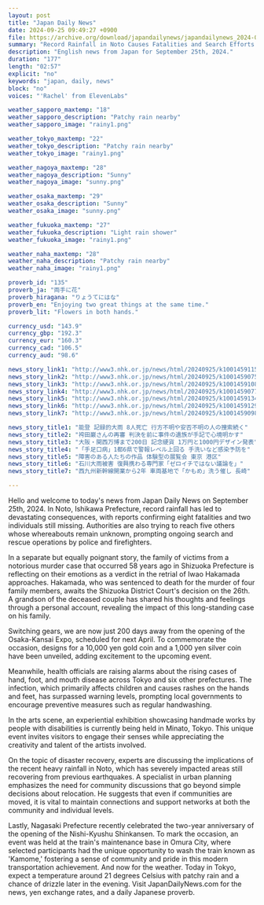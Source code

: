 ```yaml
---
layout: post
title: "Japan Daily News"
date: 2024-09-25 09:49:27 +0900
file: https://archive.org/download/japandailynews/japandailynews_2024-09-25.mp3
summary: "Record Rainfall in Noto Causes Fatalities and Search Efforts Continue; Family Reflects on Upcoming Verdict in Infamous Murder Case, & more…"
description: "English news from Japan for September 25th, 2024."
duration: "177"
length: "02:57"
explicit: "no"
keywords: "japan, daily, news"
block: "no"
voices: "'Rachel' from ElevenLabs"

weather_sapporo_maxtemp: "18"
weather_sapporo_description: "Patchy rain nearby"
weather_sapporo_image: "rainy1.png"

weather_tokyo_maxtemp: "22"
weather_tokyo_description: "Patchy rain nearby"
weather_tokyo_image: "rainy1.png"

weather_nagoya_maxtemp: "28"
weather_nagoya_description: "Sunny"
weather_nagoya_image: "sunny.png"

weather_osaka_maxtemp: "29"
weather_osaka_description: "Sunny"
weather_osaka_image: "sunny.png"

weather_fukuoka_maxtemp: "27"
weather_fukuoka_description: "Light rain shower"
weather_fukuoka_image: "rainy1.png"

weather_naha_maxtemp: "28"
weather_naha_description: "Patchy rain nearby"
weather_naha_image: "rainy1.png"

proverb_id: "135"
proverb_ja: "両手に花"
proverb_hiragana: "りょうてにはな"
proverb_en: "Enjoying two great things at the same time."
proverb_lit: "Flowers in both hands."

currency_usd: "143.9"
currency_gbp: "192.3"
currency_eur: "160.3"
currency_cad: "106.5"
currency_aud: "98.6"

news_story_link1: "http://www3.nhk.or.jp/news/html/20240925/k10014591151000.html"
news_story_link2: "http://www3.nhk.or.jp/news/html/20240925/k10014590751000.html"
news_story_link3: "http://www3.nhk.or.jp/news/html/20240925/k10014591081000.html"
news_story_link4: "http://www3.nhk.or.jp/news/html/20240925/k10014590771000.html"
news_story_link5: "http://www3.nhk.or.jp/news/html/20240925/k10014591341000.html"
news_story_link6: "http://www3.nhk.or.jp/news/html/20240925/k10014591291000.html"
news_story_link7: "http://www3.nhk.or.jp/news/html/20240925/k10014590981000.html"

news_story_title1: "能登 記録的大雨 8人死亡 行方不明や安否不明の人の捜索続く"
news_story_title2: "袴田巌さんの再審 判決を前に事件の遺族が手記で心境明かす"
news_story_title3: "大阪・関西万博まで200日 記念硬貨 1万円と1000円デザイン発表"
news_story_title4: "「手足口病」1都6県で警報レベル上回る 手洗いなど感染予防を"
news_story_title5: "障害のある人たちの作品 体験型の展覧会 東京 港区"
news_story_title6: "石川大雨被害 復興携わる専門家「ゼロイチではない議論を」"
news_story_title7: "西九州新幹線開業から2年 車両基地で「かもめ」洗う催し 長崎"

---
```


Hello and welcome to today's news from Japan Daily News on September 25th, 2024. In Noto, Ishikawa Prefecture, record rainfall has led to devastating consequences, with reports confirming eight fatalities and two individuals still missing. Authorities are also trying to reach five others whose whereabouts remain unknown, prompting ongoing search and rescue operations by police and firefighters.

In a separate but equally poignant story, the family of victims from a notorious murder case that occurred 58 years ago in Shizuoka Prefecture is reflecting on their emotions as a verdict in the retrial of Iwao Hakamada approaches. Hakamada, who was sentenced to death for the murder of four family members, awaits the Shizuoka District Court's decision on the 26th. A grandson of the deceased couple has shared his thoughts and feelings through a personal account, revealing the impact of this long-standing case on his family.

Switching gears, we are now just 200 days away from the opening of the Osaka-Kansai Expo, scheduled for next April. To commemorate the occasion, designs for a 10,000 yen gold coin and a 1,000 yen silver coin have been unveiled, adding excitement to the upcoming event.

Meanwhile, health officials are raising alarms about the rising cases of hand, foot, and mouth disease across Tokyo and six other prefectures. The infection, which primarily affects children and causes rashes on the hands and feet, has surpassed warning levels, prompting local governments to encourage preventive measures such as regular handwashing.

In the arts scene, an experiential exhibition showcasing handmade works by people with disabilities is currently being held in Minato, Tokyo. This unique event invites visitors to engage their senses while appreciating the creativity and talent of the artists involved.

On the topic of disaster recovery, experts are discussing the implications of the recent heavy rainfall in Noto, which has severely impacted areas still recovering from previous earthquakes. A specialist in urban planning emphasizes the need for community discussions that go beyond simple decisions about relocation. He suggests that even if communities are moved, it is vital to maintain connections and support networks at both the community and individual levels.

Lastly, Nagasaki Prefecture recently celebrated the two-year anniversary of the opening of the Nishi-Kyushu Shinkansen. To mark the occasion, an event was held at the train's maintenance base in Omura City, where selected participants had the unique opportunity to wash the train known as 'Kamome,' fostering a sense of community and pride in this modern transportation achievement. And now for the weather. Today in Tokyo, expect a temperature around 21 degrees Celsius with patchy rain and a chance of drizzle later in the evening.  Visit JapanDailyNews.com for the news, yen exchange rates, and a daily Japanese proverb.
